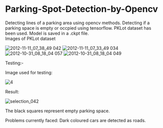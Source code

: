 # Parking-Spot-Detection-by-Opencv
Detecting lines of a parking area using opencv methods. 
Detecting if a parking space is empty or occpied using tensorflow. PKLot dataset has been used. Model is saved in a .ckpt file.  
Images of PKLot dataset

![2012-11-11_07_38_49 042](https://user-images.githubusercontent.com/32021556/42588745-3246238a-852e-11e8-8a18-43013023d986.jpg)
![2012-11-11_07_33_49 034](https://user-images.githubusercontent.com/32021556/42588779-498c1e32-852e-11e8-8c7b-4226b3032122.jpg)
![2012-10-31_08_18_04 057](https://user-images.githubusercontent.com/32021556/42588808-61ae6574-852e-11e8-8fd3-7fbd04bc3820.jpg)
![2012-10-31_08_18_04 049](https://user-images.githubusercontent.com/32021556/42588824-70d05e54-852e-11e8-9ba0-be6bb193acaa.jpg)

Testing:- 

Image used for testing:

![4](https://user-images.githubusercontent.com/32021556/42588861-8f98b1ce-852e-11e8-8a02-93189fbf7ea7.jpeg)

Result:


![selection_042](https://user-images.githubusercontent.com/32021556/42588914-b5a2ccc4-852e-11e8-9b02-a4f73240a641.png)


The black squares represent empty parking space. 

Problems currently faced: Dark coloured cars are detected as roads.  


